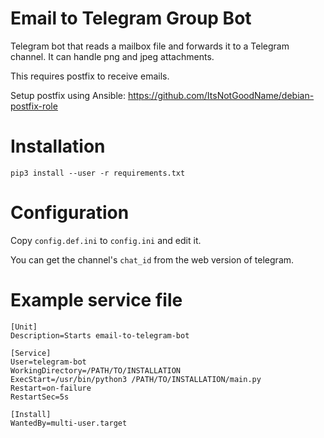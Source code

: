 # Email to Telegram Group Bot

Telegram bot that reads a mailbox file and forwards it to a Telegram channel. It can handle png and jpeg attachments. 

This requires postfix to receive emails. 

Setup postfix using Ansible: https://github.com/ItsNotGoodName/debian-postfix-role

# Installation
```
pip3 install --user -r requirements.txt
```

# Configuration
Copy `config.def.ini` to `config.ini` and edit it.

You can get the channel's `chat_id` from the web version of telegram.

# Example service file
```
[Unit]
Description=Starts email-to-telegram-bot

[Service]
User=telegram-bot
WorkingDirectory=/PATH/TO/INSTALLATION
ExecStart=/usr/bin/python3 /PATH/TO/INSTALLATION/main.py
Restart=on-failure
RestartSec=5s

[Install]
WantedBy=multi-user.target
```
